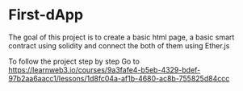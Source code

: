 # First-dApp
The goal of this project is to create a basic html page, a basic smart contract using solidity and connect the both of them using Ether.js

To follow the project step by step Go to 
https://learnweb3.io/courses/9a3fafe4-b5eb-4329-bdef-97b2aa6aacc1/lessons/1d8fc04a-af1b-4680-ac8b-755825d84ccc
